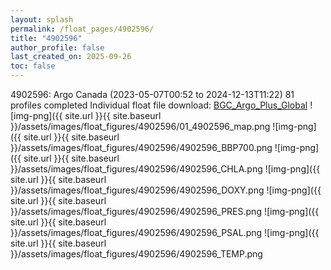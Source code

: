 ```yaml
---
layout: splash
permalink: /float_pages/4902596/
title: "4902596"
author_profile: false
last_created_on: 2025-09-26
toc: false
---
```

 
4902596: Argo Canada (2023-05-07T00:52 to 2024-12-13T11:22)
81 profiles completed
Individual float file download: [BGC_Argo_Plus_Global](https://ftp.soest.hawaii.edu/bgc_argo_plus/Individual_Floats/outliers_removed/4902596_Sprof_processed.nc)
![img-png]({{ site.url }}{{ site.baseurl }}/assets/images/float_figures/4902596/01_4902596_map.png
![img-png]({{ site.url }}{{ site.baseurl }}/assets/images/float_figures/4902596/4902596_BBP700.png
![img-png]({{ site.url }}{{ site.baseurl }}/assets/images/float_figures/4902596/4902596_CHLA.png
![img-png]({{ site.url }}{{ site.baseurl }}/assets/images/float_figures/4902596/4902596_DOXY.png
![img-png]({{ site.url }}{{ site.baseurl }}/assets/images/float_figures/4902596/4902596_PRES.png
![img-png]({{ site.url }}{{ site.baseurl }}/assets/images/float_figures/4902596/4902596_PSAL.png
![img-png]({{ site.url }}{{ site.baseurl }}/assets/images/float_figures/4902596/4902596_TEMP.png
